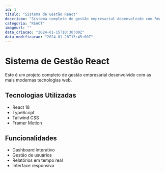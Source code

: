 ```yaml
---
id: 1
titulo: "Sistema de Gestão React"
descricao: "Sistema completo de gestão empresarial desenvolvido com React e TypeScript"
categoria: "REACT"
imageurl: ""
data_criacao: "2024-01-15T10:30:00Z"
data_modificacao: "2024-01-20T15:45:00Z"
---
```


# Sistema de Gestão React

Este é um projeto completo de gestão empresarial desenvolvido com as mais modernas tecnologias web.

## Tecnologias Utilizadas

- React 18
- TypeScript
- Tailwind CSS
- Framer Motion

## Funcionalidades

- Dashboard interativo
- Gestão de usuários
- Relatórios em tempo real
- Interface responsiva

